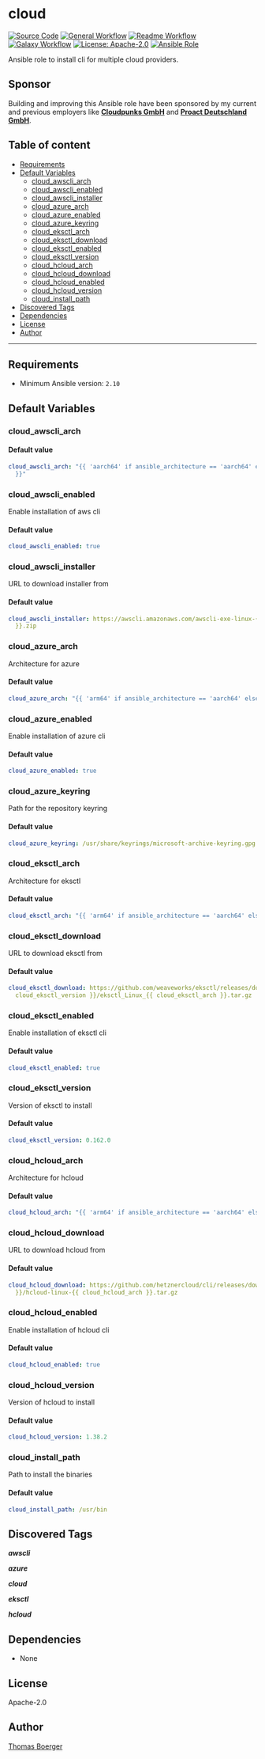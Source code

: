 # cloud

[![Source Code](https://img.shields.io/badge/github-source%20code-blue?logo=github&logoColor=white)](https://github.com/rolehippie/cloud)
[![General Workflow](https://github.com/rolehippie/cloud/actions/workflows/general.yml/badge.svg)](https://github.com/rolehippie/cloud/actions/workflows/general.yml)
[![Readme Workflow](https://github.com/rolehippie/cloud/actions/workflows/docs.yml/badge.svg)](https://github.com/rolehippie/cloud/actions/workflows/docs.yml)
[![Galaxy Workflow](https://github.com/rolehippie/cloud/actions/workflows/galaxy.yml/badge.svg)](https://github.com/rolehippie/cloud/actions/workflows/galaxy.yml)
[![License: Apache-2.0](https://img.shields.io/github/license/rolehippie/cloud)](https://github.com/rolehippie/cloud/blob/master/LICENSE)
[![Ansible Role](https://img.shields.io/badge/role-rolehippie.cloud-blue)](https://galaxy.ansible.com/rolehippie/cloud)

Ansible role to install cli for multiple cloud providers.

## Sponsor

Building and improving this Ansible role have been sponsored by my current and previous employers like **[Cloudpunks GmbH](https://cloudpunks.de)** and **[Proact Deutschland GmbH](https://www.proact.eu)**.

## Table of content

- [Requirements](#requirements)
- [Default Variables](#default-variables)
  - [cloud_awscli_arch](#cloud_awscli_arch)
  - [cloud_awscli_enabled](#cloud_awscli_enabled)
  - [cloud_awscli_installer](#cloud_awscli_installer)
  - [cloud_azure_arch](#cloud_azure_arch)
  - [cloud_azure_enabled](#cloud_azure_enabled)
  - [cloud_azure_keyring](#cloud_azure_keyring)
  - [cloud_eksctl_arch](#cloud_eksctl_arch)
  - [cloud_eksctl_download](#cloud_eksctl_download)
  - [cloud_eksctl_enabled](#cloud_eksctl_enabled)
  - [cloud_eksctl_version](#cloud_eksctl_version)
  - [cloud_hcloud_arch](#cloud_hcloud_arch)
  - [cloud_hcloud_download](#cloud_hcloud_download)
  - [cloud_hcloud_enabled](#cloud_hcloud_enabled)
  - [cloud_hcloud_version](#cloud_hcloud_version)
  - [cloud_install_path](#cloud_install_path)
- [Discovered Tags](#discovered-tags)
- [Dependencies](#dependencies)
- [License](#license)
- [Author](#author)

---

## Requirements

- Minimum Ansible version: `2.10`

## Default Variables

### cloud_awscli_arch

#### Default value

```YAML
cloud_awscli_arch: "{{ 'aarch64' if ansible_architecture == 'aarch64' else 'x86_64'
  }}"
```

### cloud_awscli_enabled

Enable installation of aws cli

#### Default value

```YAML
cloud_awscli_enabled: true
```

### cloud_awscli_installer

URL to download installer from

#### Default value

```YAML
cloud_awscli_installer: https://awscli.amazonaws.com/awscli-exe-linux-{{ cloud_awscli_arch
  }}.zip
```

### cloud_azure_arch

Architecture for azure

#### Default value

```YAML
cloud_azure_arch: "{{ 'arm64' if ansible_architecture == 'aarch64' else 'amd64' }}"
```

### cloud_azure_enabled

Enable installation of azure cli

#### Default value

```YAML
cloud_azure_enabled: true
```

### cloud_azure_keyring

Path for the repository keyring

#### Default value

```YAML
cloud_azure_keyring: /usr/share/keyrings/microsoft-archive-keyring.gpg
```

### cloud_eksctl_arch

Architecture for eksctl

#### Default value

```YAML
cloud_eksctl_arch: "{{ 'arm64' if ansible_architecture == 'aarch64' else 'amd64' }}"
```

### cloud_eksctl_download

URL to download eksctl from

#### Default value

```YAML
cloud_eksctl_download: https://github.com/weaveworks/eksctl/releases/download/v{{
  cloud_eksctl_version }}/eksctl_Linux_{{ cloud_eksctl_arch }}.tar.gz
```

### cloud_eksctl_enabled

Enable installation of eksctl cli

#### Default value

```YAML
cloud_eksctl_enabled: true
```

### cloud_eksctl_version

Version of eksctl to install

#### Default value

```YAML
cloud_eksctl_version: 0.162.0
```

### cloud_hcloud_arch

Architecture for hcloud

#### Default value

```YAML
cloud_hcloud_arch: "{{ 'arm64' if ansible_architecture == 'aarch64' else 'amd64' }}"
```

### cloud_hcloud_download

URL to download hcloud from

#### Default value

```YAML
cloud_hcloud_download: https://github.com/hetznercloud/cli/releases/download/v{{ cloud_hcloud_version
  }}/hcloud-linux-{{ cloud_hcloud_arch }}.tar.gz
```

### cloud_hcloud_enabled

Enable installation of hcloud cli

#### Default value

```YAML
cloud_hcloud_enabled: true
```

### cloud_hcloud_version

Version of hcloud to install

#### Default value

```YAML
cloud_hcloud_version: 1.38.2
```

### cloud_install_path

Path to install the binaries

#### Default value

```YAML
cloud_install_path: /usr/bin
```

## Discovered Tags

**_awscli_**

**_azure_**

**_cloud_**

**_eksctl_**

**_hcloud_**


## Dependencies

- None

## License

Apache-2.0

## Author

[Thomas Boerger](https://github.com/tboerger)
